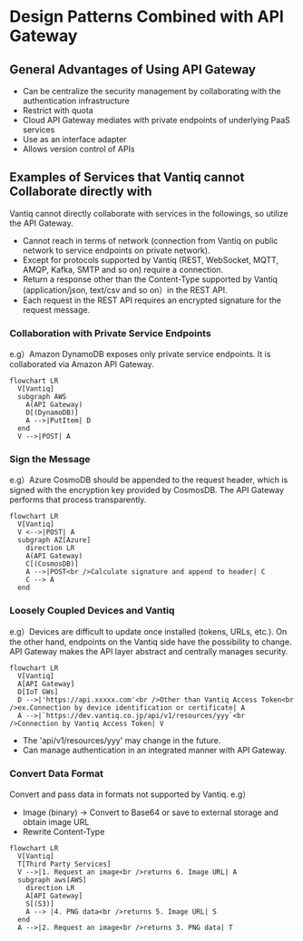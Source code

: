 # Design Patterns Combined with API Gateway

## General Advantages of Using API Gateway
- Can be centralize the security management by collaborating with the authentication infrastructure
- Restrict with quota
- Cloud API Gateway mediates with private endpoints of underlying PaaS services
- Use as an interface adapter
- Allows version control of APIs


## Examples of Services that Vantiq cannot Collaborate directly with
Vantiq cannot directly collaborate with services in the followings, so utilize the API Gateway.
- Cannot reach in terms of network (connection from Vantiq on public network to service endpoints on private network).  
- Except for protocols supported by Vantiq (REST, WebSocket, MQTT, AMQP, Kafka, SMTP and so on) require a connection.   
- Return a response other than the Content-Type supported by Vantiq (application/json, text/csv and so on）in the REST API.  
- Each request in the REST API requires an encrypted signature for the request message.  

### Collaboration with Private Service Endpoints
e.g）Amazon DynamoDB exposes only private service endpoints. It is collaborated via Amazon API Gateway.  

```mermaid
flowchart LR
  V[Vantiq]
  subgraph AWS
    A(API Gateway)
    D[(DynamoDB)]
    A -->|PutItem| D
  end
  V -->|POST| A
```

### Sign the Message
e.g）Azure CosmoDB should be appended to the request header, which is signed with the encryption key provided by CosmosDB. The API Gateway performs that process transparently.  
```mermaid
flowchart LR
  V[Vantiq]
  V <-->|POST| A
  subgraph AZ[Azure]
    direction LR
    A(API Gateway)
    C[(CosmosDB)]
    A -->|POST<br />Calculate signature and append to header| C
    C --> A
  end
```

### Loosely Coupled Devices and Vantiq
e.g）Devices are difficult to update once installed (tokens, URLs, etc.). On the other hand, endpoints on the Vantiq side have the possibility to change. API Gateway makes the API layer abstract and centrally manages security.  

```mermaid
flowchart LR
  V[Vantiq]
  A[API Gateway]
  D[IoT GWs]
  D -->|'https://api.xxxxx.com'<br />Other than Vantiq Access Token<br />ex.Connection by device identification or certificate| A
  A -->|`https://dev.vantiq.co.jp/api/v1/resources/yyy`<br />Connection by Vantiq Access Token| V
```
- The 'api/v1/resources/yyy' may change in the future.  
- Can manage authentication in an integrated manner with API Gateway.  

### Convert Data Format
Convert and pass data in formats not supported by Vantiq.  e.g） 
- Image (binary) → Convert to Base64 or save to external storage and obtain image URL
- Rewrite Content-Type

```mermaid
flowchart LR
  V[Vantiq]
  T[Third Party Services]
  V -->|1. Request an image<br />returns 6. Image URL| A
  subgraph aws[AWS]
    direction LR
    A[API Gateway]
    S[(S3)]
    A --> |4. PNG data<br />returns 5. Image URL| S
  end
  A -->|2. Request an image<br />returns 3. PNG data| T
```
